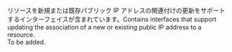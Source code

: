 <Namespace Name="Microsoft.Azure.Management.Network.Fluent.HasPublicIPAddress.Update">
  <Docs>
    <summary><span data-ttu-id="64b31-101">リソースを新規または既存パブリック IP アドレスの関連付けの更新をサポートするインターフェイスが含まれています。</span><span class="sxs-lookup"><span data-stu-id="64b31-101">Contains interfaces that support updating the association of a new or existing public IP address to a resource.</span></span></summary> 
    <remarks>To be added.</remarks>
  </Docs>
</Namespace>
